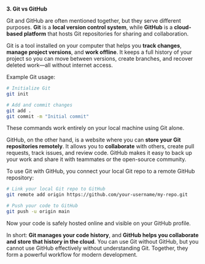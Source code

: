 **3. Git vs GitHub**

Git and GitHub are often mentioned together, but they serve different purposes. **Git** is a **local version control system**, while **GitHub** is a **cloud-based platform** that hosts Git repositories for sharing and collaboration.

Git is a tool installed on your computer that helps you **track changes**, **manage project versions**, and **work offline**. It keeps a full history of your project so you can move between versions, create branches, and recover deleted work—all without internet access.

Example Git usage:

```bash
# Initialize Git
git init

# Add and commit changes
git add .
git commit -m "Initial commit"
```

These commands work entirely on your local machine using Git alone.

GitHub, on the other hand, is a website where you can **store your Git repositories remotely**. It allows you to **collaborate** with others, create pull requests, track issues, and review code. GitHub makes it easy to back up your work and share it with teammates or the open-source community.

To use Git with GitHub, you connect your local Git repo to a remote GitHub repository:

```bash
# Link your local Git repo to GitHub
git remote add origin https://github.com/your-username/my-repo.git

# Push your code to GitHub
git push -u origin main
```

Now your code is safely hosted online and visible on your GitHub profile.

In short: **Git manages your code history**, and **GitHub helps you collaborate and store that history in the cloud**. You can use Git without GitHub, but you cannot use GitHub effectively without understanding Git. Together, they form a powerful workflow for modern development.
